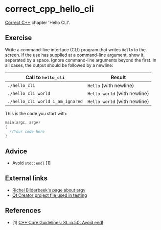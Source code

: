 # correct_cpp_hello_cli

[Correct C++](https://github.com/richelbilderbeek/correct_cpp) chapter 'Hello CLI'.

## Exercise

Write a command-line interface (CLI) program that writes `Hello` to the screen.
If the use has supplied at a command-line argument, show it, seperated by a space.
Ignore command-line arguments beyond the first.
In all cases, the output should be followed by a newline:

Call to `hello_cli`|Result
---|---
`./hello_cli`|`Hello` (with newline)
`./hello_cli world`|`Hello world` (with newline)
`./hello_cli world i_am_ignored`|`Hello world` (with newline)

This is the code you start with:

```c++
main(argc, argv)
{
  //Your code here
}
```

## Advice

 * Avoid `std::endl` [1]

## External links

 * [Richel Bilderbeek's page about argv](https://github.com/richelbilderbeek/cpp/blob/master/content/CppArgv.md)
 * [Qt Creator project file used in testing](https://raw.githubusercontent.com/richelbilderbeek/correct_cpp/master/hello_cli/main.pro)

## References

 * [1] [C++ Core Guidelines: SL.io.50: Avoid endl](https://github.com/isocpp/CppCoreGuidelines/blob/master/CppCoreGuidelines.md#Rio-endl)



